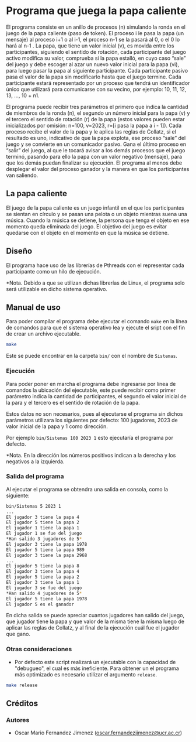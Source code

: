 # Programa que juega la papa caliente

El programa consiste en un anillo de procesos (n) simulando la ronda en el juego de la papa caliente (paso de token). El proceso i le pasa la papa (un mensaje) al proceso i+1 o al i-1, el proceso n-1 se la pasará al 0, o el 0 lo hará al n-1 . La papa, que tiene un valor inicial (v), es movida entre los participantes, siguiendo el sentido de rotación, cada participante del juego activo modifica su valor, comprueba si la papa estalló, en cuyo caso “sale” del juego y debe escoger al azar un nuevo valor inicial para la papa (vi), para luego pasar la papa al siguiente participante. Cada participante pasivo pasa el valor de la papa sin modificarlo hasta que el juego termine. Cada participante estará representado por un proceso que tendrá un identificador único que utilizará para comunicarse con su vecino, por ejemplo: 10, 11, 12, 13, ..., 10 + n1.

El programa puede recibir tres parámetros el primero que indica la cantidad de miembros de la ronda (n), el segundo un número inicial para la papa (v) y el tercero el sentido de rotación (r) de la papa (estos valores pueden estar inicializados por omisión: n=100, v=2023, r=[i pasa la papa a i - 1]). Cada proceso recibe el valor de la papa y le aplica las reglas de Collatz, si el resultado es uno, indicativo de que la papa explota, ese proceso “sale” del juego y se convierte en un comunicador pasivo. Gana el último proceso en “salir” del juego, al que le tocará avisar a los demás procesos que el juego terminó,
pasando para ello la papa con un valor negativo (mensaje), para que los demás puedan finalizar su ejecución. El programa al menos debe desplegar el valor del proceso ganador y la manera en que los participantes van saliendo.

## La papa caliente

El juego de la papa caliente es un juego infantil en el que los participantes se sientan en círculo y se pasan una pelota o un objeto mientras suena una música. Cuando la música se detiene, la persona que tenga el objeto en ese momento queda eliminada del juego. El objetivo del juego es evitar quedarse con el objeto en el momento en que la música se detiene.

## Diseño

El programa hace uso de las librerías de Pthreads con el representar cada participante como un hilo de ejecución.

*Nota. Debido a que se utilizan dichas librerías de Linux, el programa solo será utilizable en dicho sistema operativo.

## Manual de uso

Para poder compilar el programa debe ejecutar el comando `make` en la línea de
comandos para que el sistema operativo lea y ejecute el sript con el fin de
crear un archivo ejecutable.

```bash
make
```

Este se puede encontrar en la carpeta `bin/` con el nombre de `Sistemas`.

### Ejecución

Para poder poner en marcha el programa debe ingresarse por línea de comandos la ubicación del ejecutable, este puede recibir como primer parámetro indica la cantidad de participantes, el segundo el valor inicial de la para y el tercero es el sentido de rotación de la papa.

Estos datos no son necesarios, pues al ejecutarse el programa sin dichos parámetros utilizara los siguientes por defecto: 100 jugadores, 2023 de valor inicial de la papa y 1 como dirección.

Por ejemplo `bin/Sistemas 100 2023 1` esto ejecutaría el programa por defecto.

*Nota. En la dirección los números positivos indican a la derecha y los negativos a la izquierda.

### Salida del programa

Al ejecutar el programa se obtendra una salida en consola, como la siguiente:

```bash
bin/Sistemas 5 2023 1
...
El jugador 3 tiene la papa 4
El jugador 5 tiene la papa 2
El jugador 1 tiene la papa 1
El jugador 1 se fue del juego
*Han salido 3 jugadores de 5*
El jugador 3 tiene la papa 1978
El jugador 5 tiene la papa 989
El jugador 3 tiene la papa 2968
...
El jugador 5 tiene la papa 8
El jugador 3 tiene la papa 4
El jugador 5 tiene la papa 2
El jugador 3 tiene la papa 1
El jugador 3 se fue del juego
*Han salido 4 jugadores de 5*
El jugador 5 tiene la papa 1978
El jugador 5 es el ganador
```

En dicha salida se puede apreciar cuantos jugadores han salido del juego, que jugador tiene la papa y que valor de la misma tiene la misma luego de aplicar las reglas de Collatz, y al final de la ejecución cuál fue el jugador que gano.

### **Otras consideraciones**

* Por defecto este script realizará un ejecutable
con la capacidad de "debugueo", el cual es más ineficiente. Para obtener un el
programa más optimizado es necesario utilizar el argumento `release`.

```bash
make release 
```

## Créditos

### Autores

* Oscar Mario Fernandez Jimenez (oscar.fernandezjimenez@ucr.ac.cr)
